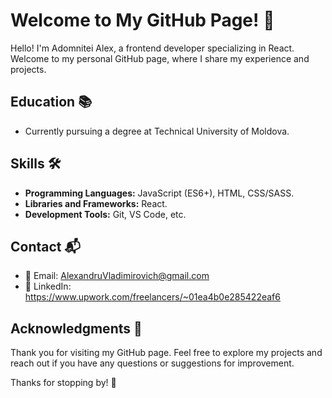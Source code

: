 # Welcome to My GitHub Page! 🚀

Hello! I'm Adomnitei Alex, a frontend developer specializing in React. Welcome to my personal GitHub page, where I share my experience and projects.

## Education 📚

- Currently pursuing a degree at Technical University of Moldova.

## Skills 🛠️

- **Programming Languages:** JavaScript (ES6+), HTML, CSS/SASS.
- **Libraries and Frameworks:** React.
- **Development Tools:** Git, VS Code, etc.

## Contact 📬

- 📧 Email: AlexandruVladimirovich@gmail.com
- 💬 LinkedIn: https://www.upwork.com/freelancers/~01ea4b0e285422eaf6

## Acknowledgments 🙌

Thank you for visiting my GitHub page. Feel free to explore my projects and reach out if you have any questions or suggestions for improvement.

Thanks for stopping by! 👋